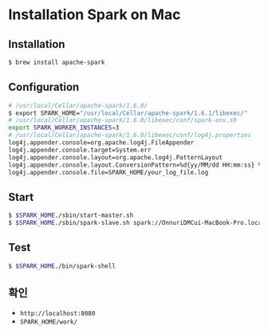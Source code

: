 # Installation Spark on Mac

## Installation
```bash
$ brew install apache-spark
```

## Configuration
```bash
# /usr/local/Cellar/apache-spark/1.6.0/
$ export SPARK_HOME="/usr/local/Cellar/apache-spark/1.6.1/libexec/"
# /usr/local/Cellar/apache-spark/1.6.0/libexec/conf/spark-env.sh
export SPARK_WORKER_INSTANCES=3
# /usr/local/Cellar/apache-spark/1.6.0/libexec/conf/log4j.properties
log4j.appender.console=org.apache.log4j.FileAppender
log4j.appender.console.target=System.err
log4j.appender.console.layout=org.apache.log4j.PatternLayout
log4j.appender.console.layout.ConversionPattern=%d{yy/MM/dd HH:mm:ss} %p %c{1}: %m%n
log4j.appender.console.file=SPARK_HOME/your_log_file.log
```

## Start
```bash
$ $SPARK_HOME./sbin/start-master.sh
$ $SPARK_HOME./sbin/spark-slave.sh spark://OnnuriDMCui-MacBook-Pro.local:7077
```

## Test
```bash
$ $SPARK_HOME./bin/spark-shell
```

## 확인
* `http://localhost:8080`
* `SPARK_HOME/work/`
